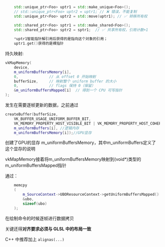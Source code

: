 ```c++
    std::unique_ptr<Foo> uptr1 = std::make_unique<Foo>();
    // std::unique_ptr<Foo> uptr2 = uptr1; // ❌ 错误，不能复制
    std::unique_ptr<Foo> uptr2 = std::move(uptr1); // ✅ 转移所有权

    std::shared_ptr<Foo> sptr1 = std::make_shared<Foo>();
    std::shared_ptr<Foo> sptr2 = sptr1;  // ✅ 共享所有权，引用计数+1
    
    *uptr1智能指针解引用后获得的是指向这个对象的引用；
    uptr1.get()获得的是裸指针
```

持久映射:

```c++
vkMapMemory(
    device,
    m_uniformBuffersMemory[i],
    0,              // 从 offset 0 开始映射
    bufferSize,     // 映射整个 uniform buffer 的大小
    0,              // flags 保持 0（保留）
    &m_uniformBuffersMapped[i]  // 得到一个 CPU 可写指针
);
```

发生在需要逐帧更新的数据，之前通过

```c++
createBuffer(bufferSize,
	VK_BUFFER_USAGE_UNIFORM_BUFFER_BIT,
	VK_MEMORY_PROPERTY_HOST_VISIBLE_BIT | VK_MEMORY_PROPERTY_HOST_COHERENT_BIT,
	m_uniformBuffers[i], //逻辑内存
	m_uniformBuffersMemory[i]);//GPU显存
```

创建了GPU的显存 m_uniformBuffersMemory，其中m_uniformBuffers定义了这个显存的说明

vkMapMemory接着将m_uniformBuffersMemory映射到(void*)类型的m_uniformBuffersMapped指针

通过：

```c++
	memcpy
	(
        m_SourceContext->UBOResourceContext->getUniformBuffersMapped()[currentImage],
    	&ubo,
    	sizeof(ubo)
    );

```

在绘制命令的时候逐帧进行数据拷贝

关键还得**对齐要求必须与 GLSL 中的布局一致**

C++ 中推荐加上 `alignas(...)`

